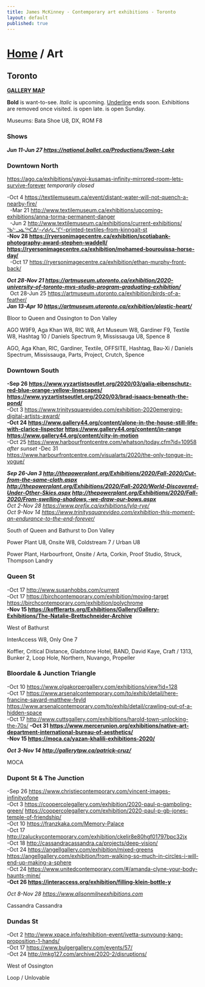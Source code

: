 ```yaml
---
title: James McKinney - Contemporary art exhibitions - Toronto
layout: default
published: true
---
```


# [Home](/) / Art

## Toronto

**[GALLERY MAP](https://www.google.com/maps/d/u/0/edit?mid=1sMiga7vQsqWdqEVQCqHsxjX2jeU)**

<span class="glyphicon glyphicon-info-sign" aria-hidden="true"></span> <strong>Bold</strong> is want-to-see. <em>Italic</em> is upcoming. <u>Underline</u> ends soon. Exhibitions are removed once visited. <span class="glyphicon glyphicon-time" aria-hidden="true"></span> is open late. <span class="glyphicon glyphicon-calendar" aria-hidden="true"></span> is open Sunday.

<span class="glyphicon glyphicon-calendar" aria-hidden="true"></span> <span class="glyphicon glyphicon-time" aria-hidden="true"></span> Museums: Bata Shoe U8, DX, ROM F8

### Shows

_**Jun 11-Jun 27 <https://national.ballet.ca/Productions/Swan-Lake>**_  

### Downtown North

<https://ago.ca/exhibitions/yayoi-kusamas-infinity-mirrored-room-lets-survive-forever> _temporarily closed_

-Oct 4 <https://textilemuseum.ca/event/distant-water-will-not-quench-a-nearby-fire/>  
  -Mar 21 <http://www.textilemuseum.ca/exhibitions/upcoming-exhibitions/anna-torma-permanent-danger>  
  -Jun 2 <http://www.textilemuseum.ca/exhibitions/current-exhibitions/ᖃᓪᓗᓈᖅᑕᐃᑦ-ᓯᑯᓯᓛᕐᒥᑦ-printed-textiles-from-kinngait-st>  
**-Nov 28 <https://ryersonimagecentre.ca/exhibition/scotiabank-photography-award-stephen-waddell/> <https://ryersonimagecentre.ca/exhibition/mohamed-bourouissa-horse-day/>**  
  -Oct 17 <https://ryersonimagecentre.ca/exhibition/ethan-murphy-front-back/>  

_**Oct 28-Nov 21 <https://artmuseum.utoronto.ca/exhibition/2020-university-of-toronto-mvs-studio-program-graduating-exhibition/>**_  
  Oct 28-Jun 25 <https://artmuseum.utoronto.ca/exhibition/birds-of-a-feather/>  
_**Jan 13-Apr 10 <https://artmuseum.utoronto.ca/exhibition/plastic-heart/>**_  

<span class="glyphicon glyphicon-info-sign" aria-hidden="true"></span> Bloor to Queen and Ossington to Don Valley

<span class="glyphicon glyphicon-time" aria-hidden="true"></span> AGO W9F9, Aga Khan W8, RIC W8, Art Museum W8, Gardiner F9, Textile W8, Hashtag 10 / Daniels Spectrum 9, Mississauga U8, Spence 8

<span class="glyphicon glyphicon-calendar" aria-hidden="true"></span> AGO, Aga Khan, RIC, Gardiner, Textile, OFFSITE, Hashtag, Bau-Xi / Daniels Spectrum, Mississauga, Parts, Project, Crutch, Spence

### Downtown South

**-Sep 26 <https://www.yyzartistsoutlet.org/2020/03/galia-eibenschutz-red-blue-orange-yellow-linescapes/> <https://www.yyzartistsoutlet.org/2020/03/brad-isaacs-beneath-the-pond/>**  
-Oct 3 <https://www.trinitysquarevideo.com/exhibition-2020emerging-digital-artists-award/>  
**-Oct 24 <https://www.gallery44.org/content/alone-in-the-house-still-life-with-clarice-lispector> <https://www.gallery44.org/content/in-range> <https://www.gallery44.org/content/city-in-motion>**  
-Oct 25 <https://www.harbourfrontcentre.com/whatson/today.cfm?id=10958> _after sunset_
-Dec 31 <https://www.harbourfrontcentre.com/visualarts/2020/the-only-tongue-in-vogue/>  

_**Sep 26-Jan 3 <http://thepowerplant.org/Exhibitions/2020/Fall-2020/Cut-from-the-same-cloth.aspx> <http://thepowerplant.org/Exhibitions/2020/Fall-2020/World-Discovered-Under-Other-Skies.aspx> <http://thepowerplant.org/Exhibitions/2020/Fall-2020/From-swelling-shadows,-we-draw-our-bows.aspx>**_  
_Oct 2-Nov 28 <https://www.prefix.ca/exhibitions/lyla-rye/>_  
_Oct 9-Nov 14 <https://www.trinitysquarevideo.com/exhibition-this-moment-an-endurance-to-the-end-forever/>_  

<span class="glyphicon glyphicon-info-sign" aria-hidden="true"></span> South of Queen and Bathurst to Don Valley

<span class="glyphicon glyphicon-time" aria-hidden="true"></span> Power Plant U8, Onsite W8, Coldstream 7 / Urban U8

<span class="glyphicon glyphicon-calendar" aria-hidden="true"></span> Power Plant, Harbourfront, Onsite / Arta, Corkin, Proof Studio, Struck, Thompson Landry

### Queen St

-Oct 17 <http://www.susanhobbs.com/current>  
-Oct 17 <https://birchcontemporary.com/exhibition/moving-target> <https://birchcontemporary.com/exhibition/polychrome>  
**-Nov 15 <https://kofflerarts.org/Exhibitions/Gallery/Gallery-Exhibitions/The-Natalie-Brettschneider-Archive>**  

<span class="glyphicon glyphicon-info-sign" aria-hidden="true"></span> West of Bathurst

<span class="glyphicon glyphicon-time" aria-hidden="true"></span> InterAccess W8, Only One 7

<span class="glyphicon glyphicon-calendar" aria-hidden="true"></span> Koffler, Critical Distance, Gladstone Hotel, BAND, David Kaye, Craft / 1313, Bunker 2, Loop Hole, Northern, Nuvango, Propeller

### Bloordale & Junction Triangle

-Oct 10 <https://www.olgakorpergallery.com/exhibitions/view?id=128>  
-Oct 17 <https://www.arsenalcontemporary.com/to/exhib/detail/here-francine-savard-matthew-feyld> <https://www.arsenalcontemporary.com/to/exhib/detail/crawling-out-of-a-hidden-space>  
-Oct 17 <http://www.cuttsgallery.com/exhibitions/harold-town-unlocking-the-70s/>
**-Oct 31 <https://www.mercerunion.org/exhibitions/native-art-department-international-bureau-of-aesthetics/>**  
**-Nov 15 <https://moca.ca/yazan-khalili-exhibitions-2020/>**  

_**Oct 3-Nov 14 <http://gallerytpw.ca/patrick-cruz/>**_  

<span class="glyphicon glyphicon-calendar" aria-hidden="true"></span> MOCA

### Dupont St & The Junction

-Sep 26 <https://www.christiecontemporary.com/vincent-images-infinityofone>  
-Oct 3 <https://coopercolegallery.com/exhibition/2020-paul-p-gamboling-green/> <https://coopercolegallery.com/exhibition/2020-paul-p-gb-jones-temple-of-friendship/>  
-Oct 10 <https://franzkaka.com/Memory-Palace>  
-Oct 17 <http://zaluckycontemporary.com/exhibition/ckelir8e80hgf01797bpc32jx>  
-Oct 18 <http://cassandracassandra.ca/projects/deep-vision/>  
-Oct 24 <https://angellgallery.com/exhibition/mixed-greens> <https://angellgallery.com/exhibition/from-walking-so-much-in-circles-i-will-end-up-making-a-sphere>  
-Oct 24 <https://www.unitedcontemporary.com/#/amanda-clyne-your-body-haunts-mine/>  
**-Oct 26 <https://interaccess.org/exhibition/filling-klein-bottle-y>**  

_Oct 8-Nov 28 <https://www.alisonmilneexhibitions.com>_  

<span class="glyphicon glyphicon-calendar" aria-hidden="true"></span> Cassandra Cassandra

### Dundas St

-Oct 2 <http://www.xpace.info/exhibition-event/ivetta-sunyoung-kang-proposition-1-hands/>  
-Oct 17 <https://www.bulgergallery.com/events/57/>  
-Oct 24 <http://mkg127.com/archive/2020-2/disruptions/>  

<span class="glyphicon glyphicon-info-sign" aria-hidden="true"></span> West of Ossington

<span class="glyphicon glyphicon-calendar" aria-hidden="true"></span> Loop / Unlovable
